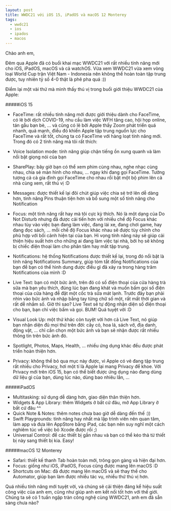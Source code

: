 ```yaml
---
layout: post
title: WWDC21 với iOS 15, iPadOS và macOS 12 Monterey
tags:
  - wwdc21
  - ios
  - ipados
  - macos
---
```


Chào anh em,

Đêm qua Apple đã có buổi khai mạc WWDC21 với rất nhiều tính năng mới cho iOS, iPadOS, macOS và cả watchOS. Vừa xem WWDC21 vừa xem vòng loại World Cup trận Việt Nam - Indonesia nên không thể hoàn toàn tập trung được, tuy nhiên tỷ số 4-0 thật là phê pha quá :))

Điểm lại một vài thứ mà mình thấy thú vị trong buổi giới thiệu WWDC21 của Apple:

#####iOS 15

* FaceTime: rất nhiều tính năng mới được giới thiệu dành cho FaceTime, có lẽ bởi dịch COVID-19, nhu cầu làm việc WFH tăng cao, hội họp online, tán gẫu bạn bè, ... và cũng có lẽ bởi Apple thấy Zoom phát triển quá nhanh, quá mạnh, điều đó khiến Apple tập trung nguồn lực cho FaceTime và rất tốt, chúng ta có FaceTime với hàng loạt tính năng mới. Trong đó có 2 tính năng mà tôi rất thích:

 * Voice Isolation mode: tính năng giúp chặn tiếng ồn xung quanh và làm nổi bật giọng nói của bạn
 * SharePlay: bây giờ bạn có thể xem phim cùng nhau, nghe nhạc cùng nhau, chia sẻ màn hình cho nhau, ... ngay khi đang gọi FaceTime. Tưởng tượng cả cả gia đình gọi FaceTime cho nhau rồi bật một bộ phim lên cả nhà cùng xem, rất thú vị :D

* Messages: được thiết kế lại đôi chút giúp việc chia sẻ trở lên dễ dàng hơn, tính năng Pins thuận tiện hơn và bổ sung một số tính năng cho Notification
* Focus: một tính năng rất hay mà tôi cực kỳ thích. Nó là một dạng của Do Not Disturb nhưng đã được cải tiến hơn với nhiều chế độ Focus khác nhau tùy vào việc bạn đang làm việc, đang lái xe, đang chơi game, hay đang đọc sách, ... mỗi chế độ Focus khác nhau sẽ được tùy chỉnh cho phù hợp với bối cảnh hiện tại của bạn. Hi vọng tính năng này sẽ giúp cải thiện hiệu suất hơn cho những ai đang làm việc tại nhà, bởi họ sẽ không bị chiếc điện thoại làm cho phân tâm hay mất tập trung.
* Notifications: hệ thống Notifications được thiết kế lại, trong đó nổi bật là tính năng Notifications Summary, giúp tóm tắt đống Notifications của bạn để bạn có thể hình dung được điều gì đã xảy ra trong hàng trăm Notifications của mình :D
* Live Text: bạn có một bức ảnh, trên đó có số điện thoại của cửa hàng trà sữa mà bạn yêu thích, đúng lúc bạn đang khát và muốn bấm gọi số điện thoại của cửa hàng để đặt một cốc trà sữa mát lạnh. Trước đây bạn phải nhìn vào bức ảnh và nhập bằng tay từng chữ số một, rất mất thời gian và rất dễ nhầm số. Giờ thì sao? Live Text sẽ tự động nhận diện số điện thoại cho bạn, bạn chỉ việc bấm và gọi. BUM! Quá tuyệt vời :D
* Visual Look Up: một thứ khác còn tuyệt vời hơn cả Live Text, nó giúp bạn nhận diện đủ mọi thứ trên đời: cây cỏ, hoa lá, sách vở, địa danh, động vật, ... chỉ cần chọn một bức ảnh và bạn sẽ nhận được rất nhiều thông tin trên bức ảnh đó.
* Spotlight, Photos, Maps, Health, ... nhiều ứng dụng khác đều được phát triển hoàn thiện hơn.
* Privacy: không thể bỏ qua mục này được, vì Apple có vẻ đang tập trung rất nhiều cho Privacy, hơi một tí là Apple lại mang Privacy để khoe. Với Privacy mới trên iOS 15, bạn có thể biết được ứng dụng nào đang dùng dữ liệu gì của bạn, dùng lúc nào, dùng bao nhiêu lần, ...

#####iPadOS
* Multitasking: sử dụng dễ dàng hơn, giao diện thân thiện hơn.
* Widgets & App Library: thêm Widgets ở bất cứ đâu, mở App Library ở bất cứ đâu ^^
* Quick Note & Notes: thêm notes chưa bao giờ dễ dàng đến thế :))
* Swift Playgrounds: tính năng hay nhất mà lập trình viên nên quan tâm, làm app và đưa lên AppStore bằng iPad, các bạn nên suy nghĩ một cách nghiêm túc về việc bỏ Xcode được rồi ;)
* Universal Control: để các thiết bị gần nhau và bạn có thể kéo thả từ thiết bị này sang thiết bị kia. Easy!

#####macOS 12 Monterey
* Safari: thiết kế thanh Tab hoàn toàn mới, trông gọn gàng và hiện đại hơn.
* Focus: giống như iOS, iPadOS, Focus cũng được mang lên macOS :D
* Shortcuts on Mac: đã được mang lên macOS và sẽ thay thế cho Automator, giúp bạn làm được nhiều tác vụ, nhiều thứ thú vị hơn.

Quá nhiều tính năng mới tuyệt vời, và chúng sẽ cải thiện đáng kể hiệu suất công việc của anh em, cũng như giúp anh em kết nối tốt hơn với thế giới. Chúng ta sẽ có 1 tuần ngập tràn công nghệ cùng WWDC21, anh em đã sẵn sàng chưa nào?